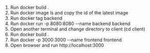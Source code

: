 
1) Run docker build .
2) Run docker image ls and copy the id of the latest image 
3) Run docker tag backend
4) Run docker run -p 8080:8080 --name backend backend
5) Open another terminal and change directory to client (cd client)
6) Run docker build .
7) Run docker -p 3000:3000 --name frontend frontend
8) Open browser and run http://localhost:3000
